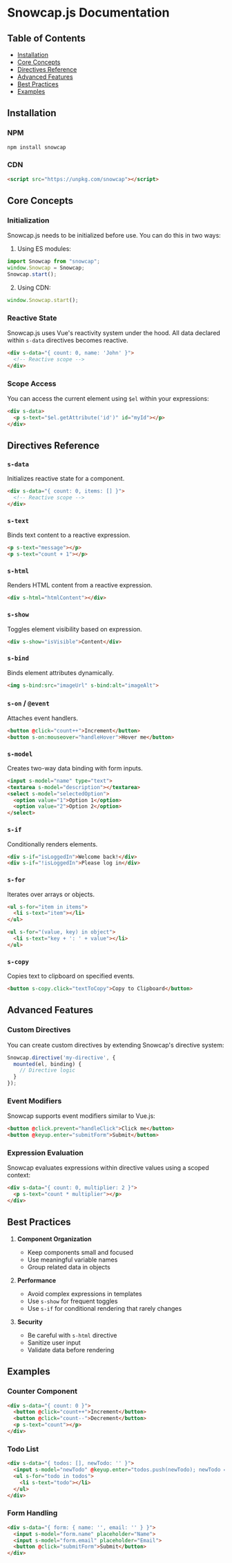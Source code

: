 # Snowcap.js Documentation

## Table of Contents
- [Installation](#installation)
- [Core Concepts](#core-concepts)
- [Directives Reference](#directives-reference)
- [Advanced Features](#advanced-features)
- [Best Practices](#best-practices)
- [Examples](#examples)

## Installation

### NPM
```bash
npm install snowcap
```

### CDN
```html
<script src="https://unpkg.com/snowcap"></script>
```

## Core Concepts

### Initialization
Snowcap.js needs to be initialized before use. You can do this in two ways:

1. Using ES modules:
```javascript
import Snowcap from "snowcap";
window.Snowcap = Snowcap;
Snowcap.start();
```

2. Using CDN:
```javascript
window.Snowcap.start();
```

### Reactive State
Snowcap.js uses Vue's reactivity system under the hood. All data declared within `s-data` directives becomes reactive.

```html
<div s-data="{ count: 0, name: 'John' }">
  <!-- Reactive scope -->
</div>
```

### Scope Access
You can access the current element using `$el` within your expressions:

```html
<div s-data>
  <p s-text="$el.getAttribute('id')" id="myId"></p>
</div>
```

## Directives Reference

### `s-data`
Initializes reactive state for a component.

```html
<div s-data="{ count: 0, items: [] }">
  <!-- Reactive scope -->
</div>
```

### `s-text`
Binds text content to a reactive expression.

```html
<p s-text="message"></p>
<p s-text="count + 1"></p>
```

### `s-html`
Renders HTML content from a reactive expression.

```html
<div s-html="htmlContent"></div>
```

### `s-show`
Toggles element visibility based on expression.

```html
<div s-show="isVisible">Content</div>
```

### `s-bind`
Binds element attributes dynamically.

```html
<img s-bind:src="imageUrl" s-bind:alt="imageAlt">
```

### `s-on` / `@event`
Attaches event handlers.

```html
<button @click="count++">Increment</button>
<button s-on:mouseover="handleHover">Hover me</button>
```

### `s-model`
Creates two-way data binding with form inputs.

```html
<input s-model="name" type="text">
<textarea s-model="description"></textarea>
<select s-model="selectedOption">
  <option value="1">Option 1</option>
  <option value="2">Option 2</option>
</select>
```

### `s-if`
Conditionally renders elements.

```html
<div s-if="isLoggedIn">Welcome back!</div>
<div s-if="!isLoggedIn">Please log in</div>
```

### `s-for`
Iterates over arrays or objects.

```html
<ul s-for="item in items">
  <li s-text="item"></li>
</ul>

<ul s-for="(value, key) in object">
  <li s-text="key + ': ' + value"></li>
</ul>
```

### `s-copy`
Copies text to clipboard on specified events.

```html
<button s-copy.click="textToCopy">Copy to Clipboard</button>
```

## Advanced Features

### Custom Directives
You can create custom directives by extending Snowcap's directive system:

```javascript
Snowcap.directive('my-directive', {
  mounted(el, binding) {
    // Directive logic
  }
});
```

### Event Modifiers
Snowcap supports event modifiers similar to Vue.js:

```html
<button @click.prevent="handleClick">Click me</button>
<button @keyup.enter="submitForm">Submit</button>
```

### Expression Evaluation
Snowcap evaluates expressions within directive values using a scoped context:

```html
<div s-data="{ count: 0, multiplier: 2 }">
  <p s-text="count * multiplier"></p>
</div>
```

## Best Practices

1. **Component Organization**
   - Keep components small and focused
   - Use meaningful variable names
   - Group related data in objects

2. **Performance**
   - Avoid complex expressions in templates
   - Use `s-show` for frequent toggles
   - Use `s-if` for conditional rendering that rarely changes

3. **Security**
   - Be careful with `s-html` directive
   - Sanitize user input
   - Validate data before rendering

## Examples

### Counter Component
```html
<div s-data="{ count: 0 }">
  <button @click="count++">Increment</button>
  <button @click="count--">Decrement</button>
  <p s-text="count"></p>
</div>
```

### Todo List
```html
<div s-data="{ todos: [], newTodo: '' }">
  <input s-model="newTodo" @keyup.enter="todos.push(newTodo); newTodo = ''">
  <ul s-for="todo in todos">
    <li s-text="todo"></li>
  </ul>
</div>
```

### Form Handling
```html
<div s-data="{ form: { name: '', email: '' } }">
  <input s-model="form.name" placeholder="Name">
  <input s-model="form.email" placeholder="Email">
  <button @click="submitForm">Submit</button>
</div>
``` 